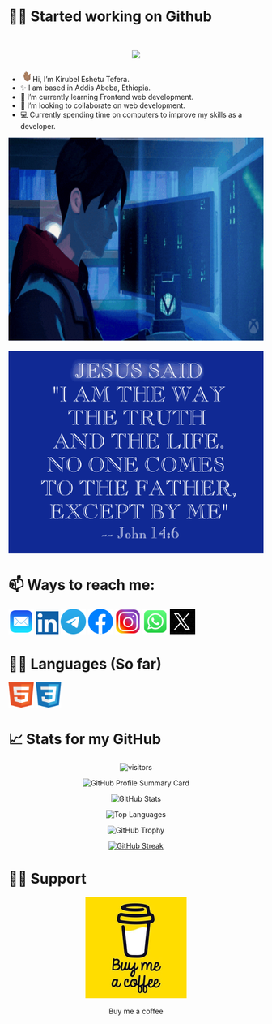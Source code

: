 # ✍🏾 Started working on Github
<h1 align="center">
    <img src="https://readme-typing-svg.herokuapp.com/?font=Righteous&size=35&center=true&vCenter=true&width=500&height=100&duration=4000&lines=Hi+There+👋🏾;I'm+Kirubel+Eshetu+Tefera;Emerging...;Designer+and+Developer"/>
</h1>

- <img src = "https://github.com/Kira-Legacy/Image_Repo/blob/main/waving-hand_medium-skin-tone_1f44b-1f3fd_1f3fd.gif" alt="Black waving hand" width="20px" height="20px">  Hi, I’m Kirubel Eshetu Tefera.
- ✨ I am based in Addis Abeba, Ethiopia.
- 🌱 I’m currently learning Frontend web development.
- 💞️ I’m looking to collaborate on web development.
- 💻 Currently spending time on computers to improve my skills as a developer.
  
<div align = "center">
  <img src = "https://github.com/Kira-Legacy/Image_Repo/blob/main/Coder%20matrix.gif" alt="Coding" width="765px" height="400px">
</div>
<br>
<div align = "center">
  <img src = "https://github.com/Kira-Legacy/Image_Repo/blob/main/Gospel.gif" alt = "Gospel" width = "765px" height = "400px">
</div>

# 📫 Ways to reach me:

<a href = "mailto: emailkirubelwinner@gmail.com"><img src = "https://github.com/Kira-Legacy/Image_Repo/blob/main/email.png" alt =  "Email icon" style="width: 50px; height: 50px;"></a> 
<a href ="https://www.linkedin.com/in/kirubel-eshetu-6b4551326"><img src="https://github.com/Kira-Legacy/Image_Repo/blob/main/Linkedln.png" alt = "LinkedIn icon" style="width: 45px; height: 45px;"></a> 
<a href ="https://t.me/BrightLife23"><img src="https://github.com/Kira-Legacy/Image_Repo/blob/main/Telegram%20icon.png" alt = "Telegram icon" style="width: 50px; height: 50px;"></a> 
<a href = "https://facebook.com/Kirubel23"><img src="https://github.com/Kira-Legacy/Image_Repo/blob/main/Facebook.png" alt="Facebook icon" style="width: 50px; height: 50px;"></a> 
<a href ="https://www.instagram.com/young_kira23?igsh=MXJtcHJzMXQ0mUydA=="><img src = "https://github.com/Kira-Legacy/Image_Repo/blob/main/Instagram.png" alt="Instagram icon" style="width: 50px; height: 50px;"></a>
<a href ="https://wa.me/251939806607"><img src="https://github.com/Kira-Legacy/Image_Repo/blob/main/whatsapp_logo.png" alt="WhatsApp icon" style="width: 50px; height: 50px;"></a>
<a href ="https://www.twitter.com/KirubelLegacy23"><img src="https://github.com/Kira-Legacy/Image_Repo/blob/main/X.jpeg" alt="X logo" style="width: 50px; height: 50px;"></a>

# 👨‍💻 Languages (So far)
<a href="https://www.w3schools.com/html/"><img src="https://github.com/Kira-Legacy/Image_Repo/blob/main/HTML_logo.png" alt="HTML Logo" style="width: 50px; height: 50px;"></a> 
<a href="https://www.w3schools.com/Css/"><img src="https://github.com/Kira-Legacy/Image_Repo/blob/main/CSS_logo.png" alt="CSS logo" style="width: 50px; height: 50px;"></a>

# 📈 Stats for my GitHub

<div align="center">
<img src="https://visitor-badge.laobi.icu/badge?page_id=Kira-Legacy.Kira-Legacy" alt="visitors">
  
![GitHub Profile Summary Card](https://github-profile-summary-cards.vercel.app/api/cards/profile-details?username=Kira-Legacy&theme=radical&hide_border=true)

![GitHub Stats](https://github-readme-stats.vercel.app/api?username=Kira-Legacy&theme=radical)

![Top Languages](https://github-readme-stats.vercel.app/api/top-langs/?username=Kira-Legacy&theme=radical)

![GitHub Trophy](https://github-profile-trophy.vercel.app?username=Kira-Legacy&theme=radical)

[![GitHub Streak](https://streak-stats.demolab.com/?user=Kira-Legacy&theme=radical)](https://git.io/streak-stats)
</div>

# 🙏🏾 Support 

<div align = "center">
<a href="https://buymeacoffee.com/kiralegacy" style="text-decoration: none;">
  <img src="https://github.com/Kira-Legacy/Image_Repo/blob/main/Buy%20me%20a%20coffee.jpg?raw=true" alt="Buy me a coffee" style="width: 200px; height: 200px; border: none; display:block;"><br>
  Buy me a coffee
</a>
</div>


<!---
Kira-Legacy/Kira-Legacy is a ✨ special ✨ repository because its `README.md` (this file) appears on your GitHub profile.
You can click the Preview link to take a look at your changes.
--->

